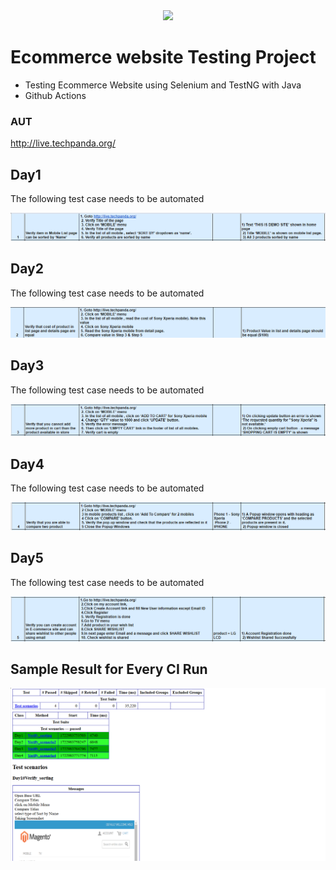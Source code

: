 <div align="center"> 
	<img src="https://github.com/abdelrahman99999/Ecommerce_Testing/actions/workflows/main.yml/badge.svg">
</div>

# Ecommerce website Testing Project
- Testing Ecommerce Website using Selenium and TestNG with Java
- Github Actions
### AUT
http://live.techpanda.org/

## Day1
The following test case needs to be automated

![Task1](./Tasks/Testcase-v1.png)

## Day2
The following test case needs to be automated

![Task2](./Tasks/Testcase-v2.png)

## Day3
The following test case needs to be automated

![Task2](./Tasks/Testcase-v3.png)

## Day4
The following test case needs to be automated

![Task2](./Tasks/Testcase-v4.png)

## Day5
The following test case needs to be automated

![Task2](./Tasks/Testcase-v5.png)


## Sample Result for Every CI Run
![Treports](./Tasks/result_sample.png)
